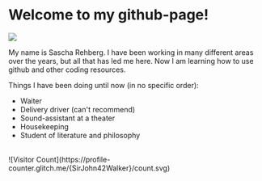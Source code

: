 # Welcome to my github-page!

<img src="https://media.tenor.com/WuOwfnsLcfYAAAAC/star-wars-obi-wan-kenobi.gif" />

My name is Sascha Rehberg. I have been working in many different areas over the years, but all that has led me here. Now I am learning how to use github and other coding resources.

Things I have been doing until now (in no specific order):
- Waiter
- Delivery driver (can't recommend)
- Sound-assistant at a theater
- Housekeeping
- Student of literature and philosophy
<br>
![Visitor Count](https://profile-counter.glitch.me/{SirJohn42Walker}/count.svg)
<!--
**SirJohn42Walker/SirJohn42Walker** is a ✨ _special_ ✨ repository because its `README.md` (this file) appears on your GitHub profile.

Here are some ideas to get you started:

- 🔭 I’m currently working on ...
- 🌱 I’m currently learning ...
- 👯 I’m looking to collaborate on ...
- 🤔 I’m looking for help with ...
- 💬 Ask me about ...
- 📫 How to reach me: ...
- 😄 Pronouns: ...
- ⚡ Fun fact: ...
-->
